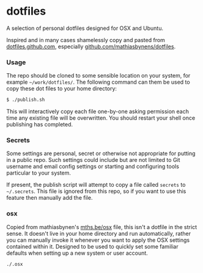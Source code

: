 # dotfiles

A selection of personal dotfiles designed for OSX and Ubuntu.

Inspired and in many cases shamelessly copy and pasted from [dotfiles.github.com](http://dotfiles.github.com/), especially [github.com/mathiasbynens/dotfiles](https://github.com/mathiasbynens/dotfiles).

### Usage

The repo should be cloned to some sensible location on your system, for example `~/work/dotfiles/`. The following command can them be used to copy these dot files to your home directory:

```sh
$ ./publish.sh
```

This will interactively copy each file one-by-one asking permission each time any existing file will be overwritten. You should restart your shell once publishing has completed.

### Secrets

Some settings are personal, secret or otherwise not appropriate for putting in a public repo. Such settings could include but are not limited to Git username and email config settings or starting and configuring tools particular to your system.

If present, the publish script will attempt to copy a file called `secrets` to `~/.secrets`. This file is ignored from this repo, so if you want to use this feature then manually add the file.

### osx

Copied from mathiasbynen's [mths.be/osx](http://mths.be/osx) file, this isn't a dotfile in the strict sense. It doesn't live in your home directory and run automatically, rather you can manually invoke it whenever you want to apply the OSX settings contained within it. Designed to be used to quickly set some familiar defaults when setting up a new system or user account.

	./.osx
